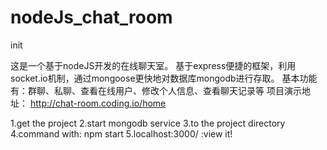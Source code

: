 # nodeJs_chat_room
init

这是一个基于nodeJS开发的在线聊天室。
基于express便捷的框架，利用socket.io机制，通过mongoose更快地对数据库mongodb进行存取。
基本功能有：群聊、私聊、查看在线用户、修改个人信息、查看聊天记录等
项目演示地址： http://chat-room.coding.io/home

1.get the project
2.start mongodb service
3.to the project directory
4.command with: npm start
5.localhost:3000/   :view it!
